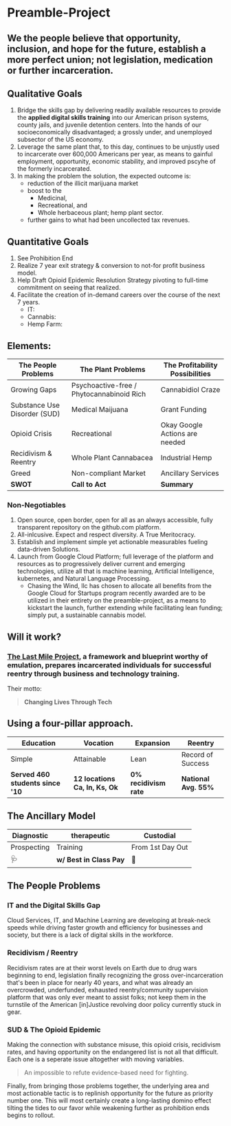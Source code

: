 # Preamble-Project

## We the people believe that opportunity, inclusion, and hope for the future, establish a more perfect union; not legislation, medication or further incarceration.

## Qualitative Goals
1. Bridge the skills gap by delivering readily available resources to provide the __applied digital skills training__ into our American prison systems, county jails, and juvenile detention centers.  Into the hands of our socioeconomically disadvantaged; a grossly under, and unemployed subsector of the US economy.
2. Leverage the same plant that, to this day, continues to be unjustly used to incarcerate over 600,000 Americans per year, as means to gainful employment, opportunity, economic stability, and improved pscyhe of the formerly incarcerated.
3. In making the problem the solution, the expected outcome is:
    - reduction of the illicit marijuana market
    - boost to the 
        - Medicinal, 
        - Recreational, and 
        - Whole herbaceous plant; hemp plant sector. 
    - further gains to what had been uncollected tax revenues.
    
## Quantitative Goals
1. See Prohibition End
1. Realize 7 year exit strategy & conversion to not-for profit business model.
1. Help Draft Opioid Epidemic Resolution Strategy pivoting to full-time commitment on seeing that realized. 
1. Facilitate the creation of in-demand careers over the course of the next 7 years.
    - IT: 
    - Cannabis: 
    - Hemp Farm:

## Elements: 
The People Problems | The Plant Problems | The Profitability Possibilities
------|------|------| 
Growing Gaps | Psychoactive-free / Phytocannabinoid Rich | Cannabidiol Craze
Substance Use Disorder (SUD) | Medical Maijuana  | Grant Funding  
Opioid Crisis | Recreational | Okay Google Actions are needed
Recidivism & Reentry | Whole Plant Cannabacea | Industrial Hemp
Greed | Non-compliant Market | Ancillary Services
**SWOT** | **Call to Act** | **Summary**

### Non-Negotiables
1. Open source, open border, open for all as an always accessible, fully transparent repository on the github.com platform.
1.  All-inlcusive. Expect and respect diversity. A True Meritocracy.
1. Establish  and implement simple yet actionable measurables fueling data-driven Solutions.
1. Launch from Google Cloud Platform; full leverage of the platform and resources as to progressively deliver current and emerging technologies, utilize all that is machine learning, Artificial Intelligence, kubernetes, and Natural Language Processing. 
    - Chasing the Wind, llc has chosen to allocate all benefits from the Google Cloud for Startups program recently awarded are to be utilized in their entirety on the preamble-project, as a means to kickstart the launch, further extending while facilitating lean funding; simply put, a sustainable cannabis model.

## Will it work?
### [The Last Mile Project](https://thelastmile.org/), a framework and blueprint worthy of emulation, prepares incarcerated individuals for successful reentry through business and technology training.
Their motto:
  
  > **Changing Lives Through Tech**

## Using a four-pillar approach.

Education | Vocation | Expansion | Reentry
--------- | -------- | --------- | ---------
Simple | Attainable | Lean | Record of Success 
**Served 460 students since '10** | **12 locations Ca, In, Ks, Ok** | **0% recidivism rate** | **National Avg. 55%**

## The Ancillary Model 
Diagnostic | therapeutic | Custodial 
---------- | ----------- | --------
Prospecting | Training | From 1st Day Out
🩺 | **w/ Best in Class Pay** | 🔬
 
## The People Problems
### **IT and the Digital Skills Gap**
Cloud Services, IT, and Machine Learning  are developing at break-neck speeds while driving faster growth and efficiency for businesses and society, but there is a lack of digital skills in the workforce.

### **Recidivism / Reentry**
Recidivism rates are at their worst levels on Earth due to drug wars beginning to end, legislation finally recognizing the gross over-incarceration that's been in place for nearly 40 years, and what was already an overcrowded, underfunded, exhausted reentry/community supervision platform that was only ever meant to assist folks; not keep them in the turnstile of the American [in]Justice revolving door policy currently stuck in gear. 

### **SUD & The Opioid Epidemic**
Making the connection with substance misuse, this opioid crisis, recidivism rates, and having opportunity on the endangered list is not all that difficult. Each one is a seperate issue altogether with moving variables. 

> An impossible to refute evidence-based need for fighting. 

Finally, from bringing those problems together, the underlying area and most actionable tactic is to replinish opportunity for the future as priority number one. This will most certainly create a long-lasting domino effect tilting the tides to our favor while weakening further as prohibition ends begins to rollout.


